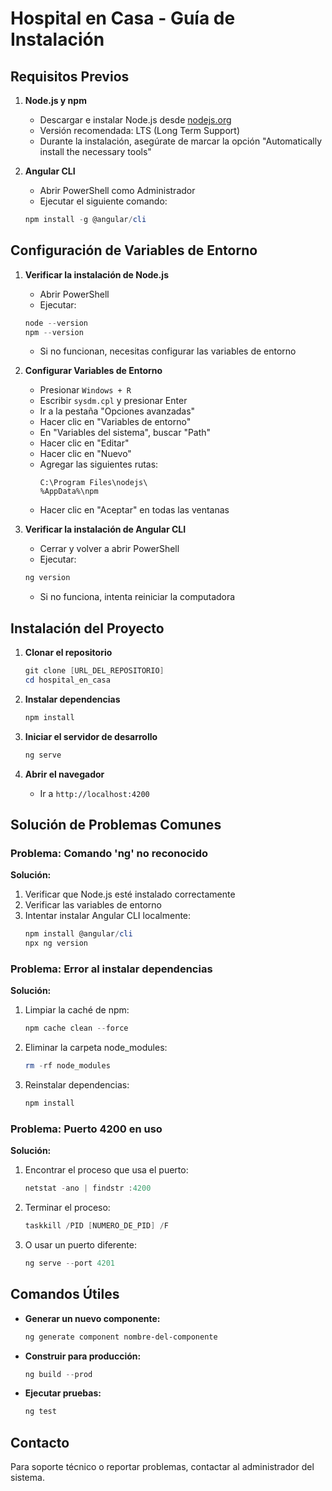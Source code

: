 # Hospital en Casa - Guía de Instalación

## Requisitos Previos

1. **Node.js y npm**
   - Descargar e instalar Node.js desde [nodejs.org](https://nodejs.org/)
   - Versión recomendada: LTS (Long Term Support)
   - Durante la instalación, asegúrate de marcar la opción "Automatically install the necessary tools"

2. **Angular CLI**
   - Abrir PowerShell como Administrador
   - Ejecutar el siguiente comando:
   ```powershell
   npm install -g @angular/cli
   ```

## Configuración de Variables de Entorno

1. **Verificar la instalación de Node.js**
   - Abrir PowerShell
   - Ejecutar:
   ```powershell
   node --version
   npm --version
   ```
   - Si no funcionan, necesitas configurar las variables de entorno

2. **Configurar Variables de Entorno**
   - Presionar `Windows + R`
   - Escribir `sysdm.cpl` y presionar Enter
   - Ir a la pestaña "Opciones avanzadas"
   - Hacer clic en "Variables de entorno"
   - En "Variables del sistema", buscar "Path"
   - Hacer clic en "Editar"
   - Hacer clic en "Nuevo"
   - Agregar las siguientes rutas:
     ```
     C:\Program Files\nodejs\
     %AppData%\npm
     ```
   - Hacer clic en "Aceptar" en todas las ventanas

3. **Verificar la instalación de Angular CLI**
   - Cerrar y volver a abrir PowerShell
   - Ejecutar:
   ```powershell
   ng version
   ```
   - Si no funciona, intenta reiniciar la computadora

## Instalación del Proyecto

1. **Clonar el repositorio**
   ```powershell
   git clone [URL_DEL_REPOSITORIO]
   cd hospital_en_casa
   ```

2. **Instalar dependencias**
   ```powershell
   npm install
   ```

3. **Iniciar el servidor de desarrollo**
   ```powershell
   ng serve
   ```

4. **Abrir el navegador**
   - Ir a `http://localhost:4200`

## Solución de Problemas Comunes

### Problema: Comando 'ng' no reconocido
**Solución:**
1. Verificar que Node.js esté instalado correctamente
2. Verificar las variables de entorno
3. Intentar instalar Angular CLI localmente:
   ```powershell
   npm install @angular/cli
   npx ng version
   ```

### Problema: Error al instalar dependencias
**Solución:**
1. Limpiar la caché de npm:
   ```powershell
   npm cache clean --force
   ```
2. Eliminar la carpeta node_modules:
   ```powershell
   rm -rf node_modules
   ```
3. Reinstalar dependencias:
   ```powershell
   npm install
   ```

### Problema: Puerto 4200 en uso
**Solución:**
1. Encontrar el proceso que usa el puerto:
   ```powershell
   netstat -ano | findstr :4200
   ```
2. Terminar el proceso:
   ```powershell
   taskkill /PID [NUMERO_DE_PID] /F
   ```
3. O usar un puerto diferente:
   ```powershell
   ng serve --port 4201
   ```

## Comandos Útiles

- **Generar un nuevo componente:**
  ```powershell
  ng generate component nombre-del-componente
  ```

- **Construir para producción:**
  ```powershell
  ng build --prod
  ```

- **Ejecutar pruebas:**
  ```powershell
  ng test
  ```

## Contacto

Para soporte técnico o reportar problemas, contactar al administrador del sistema.
